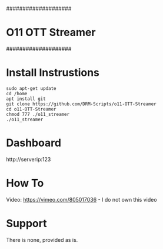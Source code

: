
####################
# O11 OTT Streamer #
####################

# Install Instrustions

    sudo apt-get update
    cd /home
    apt install git
    git clone https://github.com/DRM-Scripts/o11-OTT-Streamer
    cd o11-OTT-Streamer
    chmod 777 ./o11_streamer
    ./o11_streamer

# Dashboard

http://serverip:123

# How To

Video: https://vimeo.com/805017036 - I do not own this video

# Support

There is none, provided as is.
